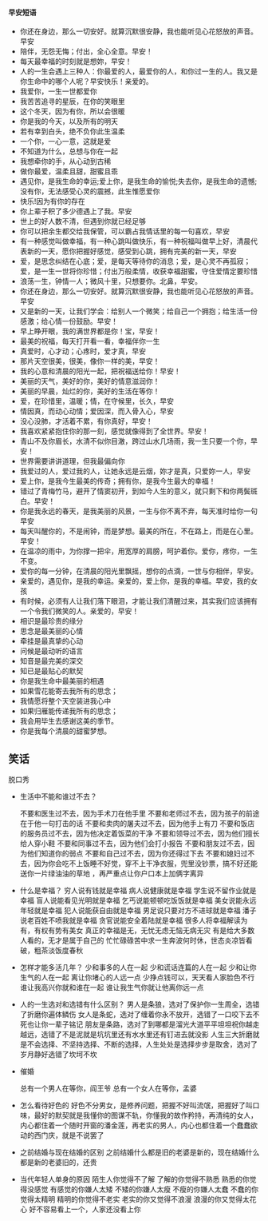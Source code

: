 

#### 早安短语

+ 你还在身边，那么一切安好。就算沉默很安静，我也能听见心花怒放的声音。早安
+ 陪伴，无怨无悔；付出，全心全意。早安！
+ 每天最幸福的时刻就是想妳，早安！
+ 人的一生会遇上三种人：你最爱的人，最爱你的人，和你过一生的人。我又是你生命中的哪个人呢？早安快乐！亲爱的。
+ 我爱你，一生一世都爱你
+ 我苦苦追寻的星辰，在你的笑眼里
+ 这个冬天，因为有你，所以会很暖
+ 你是我的今天，以及所有的明天
+ 若有幸到白头，绝不负你此生温柔
+ 一个你，一心一意，这就是爱
+ 不知道为什么，总想与你在一起
+ 我想牵你的手，从心动到古稀
+ 做你最爱，温柔且甜，甜蜜且乖
+ 遇见你，是我生命的幸运;爱上你，是我生命的愉悦;失去你，是我生命的遗憾;没有你，无法感受心灵的震撼，此生惟愿爱你
+ 快乐!因为有你的存在
+ 你上辈子积了多少德遇上了我。早安
+ 世上的好人数不清，但遇到你就已经足够
+ 你可以把余生都交给我保管，可以霸占我情话里的每一句喜欢，早安
+ 有一种感觉叫做幸福，有一种心跳叫做快乐，有一种祝福叫做早上好，清晨代表新的一天，愿你把握好感觉，感受到心跳，拥有完美的新一天，早安
+ 爱，是思念纠结在心底；爱，是每天等待你的消息；爱，是心灵不再孤寂；爱，是一生一世将你珍惜；付出万般柔情，收获幸福甜蜜，守住爱情定要珍惜
+ 浪荡一生，钟情一人；微风十里，只想要你。北鼻，早安。
+ 你还在身边，那么一切安好。就算沉默很安静，我也能听见心花怒放的声音。早安
+ 又是新的一天，让我们学会：给别人一个微笑；给自己一个拥抱；给生活一份感激；给心情一份鼓励。早安！
+ 早上睁开眼，我的满世界都是你！宝，早安！
+ 最美的祝福，每天打开看一看，幸福伴你一生
+ 真爱时，心才动；心疼时，爱才真，早安
+ 那片天空很美，很美，像你一样的美，早安！
+ 我的心意和清晨的阳光一起，把祝福送给你！早安！
+ 美丽的天气，美好的你，美好的情意滋润你！
+ 美丽的早晨，灿烂的你，美好的生活在等你！
+ 爱，在珍惜里，温暖；情，在守候里，长久，早安
+ 情因真，而动心动情；爱因深，而入骨入心，早安
+ 没心没肺，才活着不累，有你真好，早安！
+ 我喜欢紧紧抱住你的那一刻，感觉就像得到了全世界。早安！
+ 青山不及你眉长，水清不似你目澈，跨过山水几场雨，我一生只要一个你，早安！
+ 世界需要讲讲道理，但我最偏向你
+ 我爱过的人，爱过我的人，让她永远是云烟，妳才是真，只爱妳一人，早安
+ 爱上你，是我今生最美的传奇；拥有你，是我今生最大的幸福！
+ 错过了青梅竹马，避开了情窦初开，到如今人生的意义，就只剩下和你两鬓斑白。早安！
+ 你是我永远的春天，是我美丽的风景，一生与你不离不弃，每天准时给你一句早安
+ 每天叫醒你的，不是闹钟，而是梦想。最美的所在，不在路上，而是在心里。早安！
+ 在温凉的雨中，为你撑一把伞，用宽厚的肩膀，呵护着你。爱你，疼你，一生不变。
+ 爱你的每一分钟，在清晨的阳光里飘摇，想你的点滴，一世与你相伴，早安。
+ 亲爱的，遇见你，是我的幸运。亲爱的，爱上你，是我的幸福。早安，我的女孩
+ 有时候，必须有人让我们落下眼泪，才能让我们清醒过来，其实我们应该拥有一个令我们微笑的人。亲爱的，早安！
+ 相识是最珍贵的缘分
+ 思念是最美丽的心情
+ 牵挂是最真挚的心动
+ 问候是最动听的语言
+ 知音是最完美的深交
+ 知已是最贴心的默契
+ 你是我生命中最美丽的相遇
+ 如果雪花能寄去我所有的思念；
+ 我情愿将整个天空装进我心中
+ 如果归雁能传递我所有的思念；
+ 我会用毕生去感谢这美的季节。
+ 你是我每个清晨的甜蜜梦想。

## 笑话

脱口秀
  
+ 生活中不能和谁过不去？

    不要和医生过不去，因为手术刀在他手里
    不要和老师过不去，因为孩子的前途在于他一句打击的话
    不要和卖肉的屠夫过不去，因为他手上有刀
    不要和饭店的服务员过不去，因为他决定着饭菜的干净
    不要和领导过不去，因为他们擅长给人穿小鞋
    不要和同事过不去，因为他们会打小报告
    不要和朋友过不去，因为他们知道你的弱点
    不要和自己过不去，因为你还得过下去
    不要和媳妇过不去，因为你会吃不上饭睡不好觉，穿不上干净衣服，兜里没钞票，搞不好还能送你一片绿油油的草地
    ，再严重点让你户口本上加俩字离异

+ 什么是幸福？
  穷人说有钱就是幸福
  病人说健康就是幸福
  学生说不留作业就是幸福
  盲人说能看见光明就是幸福
  乞丐说能顿顿吃饭饭就是幸福
  美女说能永远年轻就是幸福
  犯人说能获自由就是幸福
  男足说只要对方不进球就是幸福
  潘子说老百姓不喷我就是幸福
  贪官说能安全着陆就是幸福
  很多人将幸福解读为有，有权有势有美女
  真正的幸福是无，无忧无虑无恼无病无灾
  有是给大多数人看的，无才是属于自己的
  忙忙碌碌苦中求一生奔波何时休，世态炎凉皆看破，粗茶淡饭度春秋

+ 怎样才能多活几年？
  少和事多的人在一起
  少和谎话连篇的人在一起
  少和让你生气的人在一起
  离让你堵心的人远一点
  少挣点钱可以，天天看人家脸色不行
  谁让我高兴你就和谁在一起
  谁让我生气你就让他离你远一点

+ 人的一生选对和选错有什么区别？
  男人是条狼，选对了保护你一生周全，选错了折磨你遍体鳞伤
  女人是条蛇，选对了缠着你永不放开，选错了一口咬下去不死也让你一辈子铭记
  朋友是条路，选对了到哪都是溜光大道平平坦坦祝你越走越远，选错了不是泥就是坑坑里还有水水里还有钉进去就没影
  人生三大折磨就是不会选择、不坚持选择、不断的选择，人生处处是选择步步是取舍，选对了岁月静好选错了坎坷不坎

+ 催婚

  总有一个男人在等你，阎王爷
  总有一个女人在等你，孟婆

+ 怎么看待好色的
  好色不分男女，是修养问题，把握不好叫流氓，把握好了叫口味，最好的默契就是我懂你的图谋不轨，你懂我的故作矜持，再清纯的女人，内心都住着一个随时开窗的潘金莲，再老实的男人，内心也都住着一个蠢蠢欲动的西门庆，就是不说罢了

+ 之前结婚与现在结婚的区别
  之前结婚什么都是旧的老婆是新的，现在结婚什么都是新的老婆旧的，还贵

+ 当代年轻人单身的原因
  陌生人你觉得不了解
  了解的你觉得不熟悉
  熟悉的你觉得没感觉
  有感觉的你嫌人太矮
  不矮的你嫌人太瘦
  不瘦的你嫌人太蠢
  不蠢的你觉得太精明
  精明的你觉得不老实
  老实的你又觉得不浪漫
  浪漫的你又觉得太花心
  好不容易看上一个，人家还没看上你